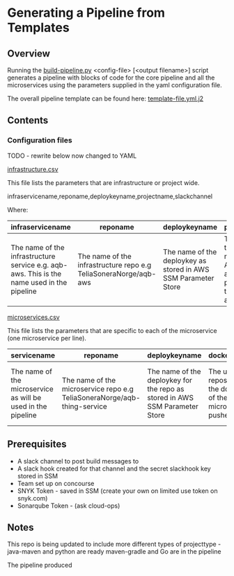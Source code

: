 # Generating a Pipeline from Templates


## Overview
Running the [build-pipeline.py](.ci/pipeline-builder/build-pipeline.py) \<config-file\> [\<output filename\>] script generates 
a pipeline with blocks of code for the core pipeline and all the microservices using the parameters supplied in the yaml 
configuration file.

The overall pipeline template can be found here: [template-file.yml.j2](.ci/pipeline-builder/templates/template-file.yml.j2)  

## Contents
### Configuration files
TODO - rewrite below now changed to YAML

[infrastructure.csv](./infrastructure.csv)

This file lists the parameters that are infrastructure or project wide.

infraservicename,reponame,deploykeyname,projectname,slackchannel

Where:

| infraservicename | reponame | deploykeyname | projectname | slackchannel |
|--- |--- |--- |--- |--- |
|The name of the infrastructure service e.g. aqb-aws. This is the name used in the pipeline | The name of the infrastructure repo e.g TeliaSoneraNorge/aqb-aws|The name of the deploykey as stored in AWS SSM Parameter Store | The name of the project / name of the AWS account prefixes e.g telia-divx-aqb| The slack channel to report build errors to|



[microservices.csv](./microservices.csv)

This file lists the parameters that are specific to each of the microservice (one microservice per line).

|servicename |reponame |deploykeyname |dockerimagerepo|projecttype|
|--- |--- |--- |---|---|
|The name of the microservice as will be used in the pipeline|The name of the microservice repo e.g TeliaSoneraNorge/aqb-thing-service | The name of the deploykey for the repo as stored in AWS SSM Parameter Store | The uri of the repository where the docker image of the microservice is pushed to|The type of project - java-maven, jave-gradle, phython|

## Prerequisites
 - A slack channel to post build messages to
 - A slack hook created for that channel and the secret slackhook key stored in SSM
 - Team set up on concourse
 - SNYK Token - saved in SSM  (create your own on limited use token on snyk.com)
 - Sonarqube Token - (ask cloud-ops)

## Notes

This repo is being updated to include more different types of projecttype - java-maven and python are ready maven-gradle and Go are in the pipeline

The pipeline produced